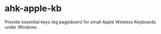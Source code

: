 # ahk-apple-kb
Provide essential keys (eg pagedown) for small Apple Wireless Keyboards under Windows.
